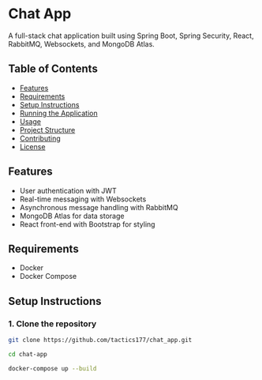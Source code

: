 # Chat App

A full-stack chat application built using Spring Boot, Spring Security, React, RabbitMQ, Websockets, and MongoDB Atlas.

## Table of Contents
- [Features](#features)
- [Requirements](#requirements)
- [Setup Instructions](#setup-instructions)
- [Running the Application](#running-the-application)
- [Usage](#usage)
- [Project Structure](#project-structure)
- [Contributing](#contributing)
- [License](#license)

## Features
- User authentication with JWT
- Real-time messaging with Websockets
- Asynchronous message handling with RabbitMQ
- MongoDB Atlas for data storage
- React front-end with Bootstrap for styling

## Requirements
- Docker
- Docker Compose

## Setup Instructions

### 1. Clone the repository
```bash
git clone https://github.com/tactics177/chat_app.git
```

```bash
cd chat-app
```

```bash
docker-compose up --build
```

